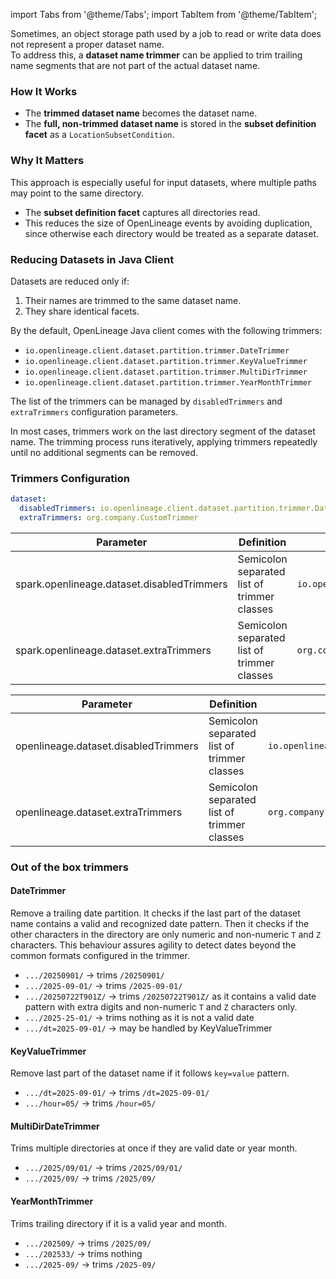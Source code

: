 import Tabs from '@theme/Tabs';
import TabItem from '@theme/TabItem';

Sometimes, an object storage path used by a job to read or write data does not represent a proper dataset name.  
To address this, a **dataset name trimmer** can be applied to trim trailing name segments that are not part of the actual dataset name.

### How It Works
- The **trimmed dataset name** becomes the dataset name.
- The **full, non-trimmed dataset name** is stored in the **subset definition facet** as a `LocationSubsetCondition`.

### Why It Matters
This approach is especially useful for input datasets, where multiple paths may point to the same directory.

- The **subset definition facet** captures all directories read.
- This reduces the size of OpenLineage events by avoiding duplication, since otherwise each directory would be treated as a separate dataset.

### Reducing Datasets in Java Client
Datasets are reduced only if:
1. Their names are trimmed to the same dataset name.
2. They share identical facets.

By the default, OpenLineage Java client comes with the following trimmers:
* `io.openlineage.client.dataset.partition.trimmer.DateTrimmer`
* `io.openlineage.client.dataset.partition.trimmer.KeyValueTrimmer`
* `io.openlineage.client.dataset.partition.trimmer.MultiDirTrimmer`
* `io.openlineage.client.dataset.partition.trimmer.YearMonthTrimmer`

The list of the trimmers can be managed by `disabledTrimmers` and `extraTrimmers` configuration parameters.

In most cases, trimmers work on the last directory segment of the dataset name. 
The trimming process runs iteratively, applying trimmers repeatedly until no additional segments can be removed.

### Trimmers Configuration

<Tabs groupId="async">
<TabItem value="yaml" label="Yaml Config">

```yaml
dataset:
  disabledTrimmers: io.openlineage.client.dataset.partition.trimmer.DateTrimmer
  extraTrimmers: org.company.CustomTrimmer
```
</TabItem>
<TabItem value="spark" label="Spark Config">

| Parameter                                  | Definition                                  | Example                                                       |
---------------------------------------------|---------------------------------------------|---------------------------------------------------------------|
| spark.openlineage.dataset.disabledTrimmers | Semicolon separated list of trimmer classes | `io.openlineage.client.dataset.partition.trimmer.DateTrimmer` |
| spark.openlineage.dataset.extraTrimmers    | Semicolon separated list of trimmer classes | `org.company.CustomTrimmer`                                   |

</TabItem>
<TabItem value="flink" label="Flink Config">

| Parameter                            | Definition                                  | Example                                                       |
---------------------------------------|---------------------------------------------|---------------------------------------------------------------|
| openlineage.dataset.disabledTrimmers | Semicolon separated list of trimmer classes | `io.openlineage.client.dataset.partition.trimmer.DateTrimmer` |
| openlineage.dataset.extraTrimmers    | Semicolon separated list of trimmer classes | `org.company.CustomTrimmer`                                   |

</TabItem>
</Tabs>

### Out of the box trimmers

#### DateTrimmer

Remove a trailing date partition. It checks if the last part of the dataset name contains a valid and recognized date pattern.
Then it checks if the other characters in the directory are only numeric and non-numeric `T` and `Z` characters.
This behaviour assures agility to detect dates beyond the common formats configured in the trimmer.

* `.../20250901/` → trims `/20250901/`
* `.../2025-09-01/` → trims `/2025-09-01/`
* `.../20250722T901Z/` → trims `/20250722T901Z/` as it contains a valid date pattern with extra digits and non-numeric `T` and `Z` characters only.
* `.../2025-25-01/` → trims nothing as it is not a valid date
* `.../dt=2025-09-01/` → may be handled by KeyValueTrimmer

#### KeyValueTrimmer

Remove last part of the dataset name if it follows `key=value` pattern.

* `.../dt=2025-09-01/` → trims `/dt=2025-09-01/`
* `.../hour=05/` → trims `/hour=05/`

#### MultiDirDateTrimmer

Trims multiple directories at once if they are valid date or year month.

* `.../2025/09/01/` → trims `/2025/09/01/`
* `.../2025/09/` → trims `/2025/09/`

#### YearMonthTrimmer

Trims trailing directory if it is a valid year and month.

* `.../202509/` → trims `/2025/09/`
* `.../202533/` → trims nothing
* `.../2025-09/` → trims `/2025-09/`